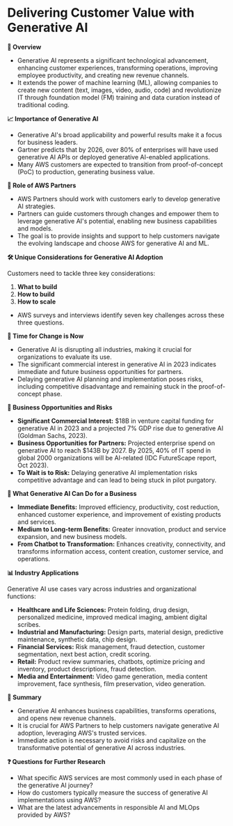 # Delivering Customer Value with Generative AI

**🌟 Overview**

* Generative AI represents a significant technological advancement, enhancing customer experiences, transforming operations, improving employee productivity, and creating new revenue channels.
* It extends the power of machine learning (ML), allowing companies to create new content (text, images, video, audio, code) and revolutionize IT through foundation model (FM) training and data curation instead of traditional coding.

**📈 Importance of Generative AI**

* Generative AI's broad applicability and powerful results make it a focus for business leaders.
* Gartner predicts that by 2026, over 80% of enterprises will have used generative AI APIs or deployed generative AI-enabled applications.
* Many AWS customers are expected to transition from proof-of-concept (PoC) to production, generating business value.

**🤝 Role of AWS Partners**

* AWS Partners should work with customers early to develop generative AI strategies.
* Partners can guide customers through changes and empower them to leverage generative AI's potential, enabling new business capabilities and models.
* The goal is to provide insights and support to help customers navigate the evolving landscape and choose AWS for generative AI and ML.

**🛠️ Unique Considerations for Generative AI Adoption**

Customers need to tackle three key considerations:

1. **What to build**
2. **How to build**
3. **How to scale**

* AWS surveys and interviews identify seven key challenges across these three questions.

**🚀 Time for Change is Now**

* Generative AI is disrupting all industries, making it crucial for organizations to evaluate its use.
* The significant commercial interest in generative AI in 2023 indicates immediate and future business opportunities for partners.
* Delaying generative AI planning and implementation poses risks, including competitive disadvantage and remaining stuck in the proof-of-concept phase.

**💼 Business Opportunities and Risks**

* **Significant Commercial Interest:** $18B in venture capital funding for generative AI in 2023 and a projected 7% GDP rise due to generative AI (Goldman Sachs, 2023).
* **Business Opportunities for Partners:** Projected enterprise spend on generative AI to reach $143B by 2027. By 2025, 40% of IT spend in global 2000 organizations will be AI-related (IDC FutureScape report, Oct 2023).
* **To Wait is to Risk:** Delaying generative AI implementation risks competitive advantage and can lead to being stuck in pilot purgatory.

**🏢 What Generative AI Can Do for a Business**

* **Immediate Benefits:** Improved efficiency, productivity, cost reduction, enhanced customer experience, and improvement of existing products and services.
* **Medium to Long-term Benefits:** Greater innovation, product and service expansion, and new business models.
* **From Chatbot to Transformation:** Enhances creativity, connectivity, and transforms information access, content creation, customer service, and operations.

**📊 Industry Applications**

Generative AI use cases vary across industries and organizational functions:

* **Healthcare and Life Sciences:** Protein folding, drug design, personalized medicine, improved medical imaging, ambient digital scribes.
* **Industrial and Manufacturing:** Design parts, material design, predictive maintenance, synthetic data, chip design.
* **Financial Services:** Risk management, fraud detection, customer segmentation, next best action, credit scoring.
* **Retail:** Product review summaries, chatbots, optimize pricing and inventory, product descriptions, fraud detection.
* **Media and Entertainment:** Video game generation, media content improvement, face synthesis, film preservation, video generation.

**📌 Summary**

* Generative AI enhances business capabilities, transforms operations, and opens new revenue channels.
* It is crucial for AWS Partners to help customers navigate generative AI adoption, leveraging AWS's trusted services.
* Immediate action is necessary to avoid risks and capitalize on the transformative potential of generative AI across industries.

**❓ Questions for Further Research**

* What specific AWS services are most commonly used in each phase of the generative AI journey?
* How do customers typically measure the success of generative AI implementations using AWS?
* What are the latest advancements in responsible AI and MLOps provided by AWS?
